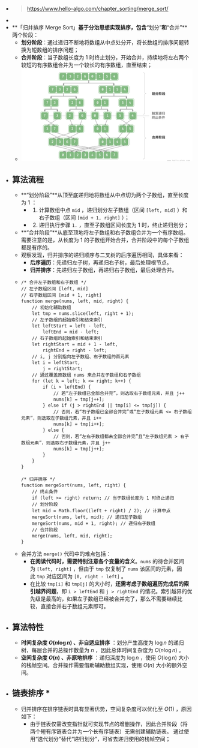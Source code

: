 - > https://www.hello-algo.com/chapter_sorting/merge_sort/
-
- **「归并排序 Merge Sort」**基于分治思想实现排序，包含**“划分”**和**“合并”**两个阶段：
	- **划分阶段**：通过递归不断地将数组从中点处分开，将长数组的排序问题转换为短数组的排序问题；
	- **合并阶段**：当子数组长度为 1 时终止划分，开始合并，持续地将左右两个较短的有序数组合并为一个较长的有序数组，直至结束；
	- ![image.png](../assets/image_1687869604638_0.png)
- ## 算法流程
	- **“划分阶段”**从顶至底递归地将数组从中点切为两个子数组，直至长度为 1 ：
		- 1. 计算数组中点 `mid` ，递归划分左子数组（区间 `[left, mid]` ）和右子数组（区间 `[mid + 1, right]` ）；
		- 2. 递归执行步骤 `1.` ，直至子数组区间长度为 1 时，终止递归划分；
	- **“合并阶段”**从底至顶地将左子数组和右子数组合并为一个有序数组。需要注意的是，从长度为 1 的子数组开始合并，合并阶段中的每个子数组都是有序的。
	- 观察发现，归并排序的递归顺序与二叉树的后序遍历相同，具体来看：
		- **后序遍历**：先递归左子树，再递归右子树，最后处理根节点。
		- **归并排序**：先递归左子数组，再递归右子数组，最后处理合并。
	- ```
	  /* 合并左子数组和右子数组 */
	  // 左子数组区间 [left, mid]
	  // 右子数组区间 [mid + 1, right]
	  function merge(nums, left, mid, right) {
	      // 初始化辅助数组
	      let tmp = nums.slice(left, right + 1);
	      // 左子数组的起始索引和结束索引
	      let leftStart = left - left,
	          leftEnd = mid - left;
	      // 右子数组的起始索引和结束索引
	      let rightStart = mid + 1 - left,
	          rightEnd = right - left;
	      // i, j 分别指向左子数组、右子数组的首元素
	      let i = leftStart,
	          j = rightStart;
	      // 通过覆盖原数组 nums 来合并左子数组和右子数组
	      for (let k = left; k <= right; k++) {
	          if (i > leftEnd) {
	              // 若“左子数组已全部合并完”，则选取右子数组元素，并且 j++
	              nums[k] = tmp[j++];
	          } else if (j > rightEnd || tmp[i] <= tmp[j]) {
	              // 否则，若“右子数组已全部合并完”或“左子数组元素 <= 右子数组元素”，则选取左子数组元素，并且 i++
	              nums[k] = tmp[i++];
	          } else {
	              // 否则，若“左右子数组都未全部合并完”且“左子数组元素 > 右子数组元素”，则选取右子数组元素，并且 j++
	              nums[k] = tmp[j++];
	          }
	      }
	  }
	  
	  /* 归并排序 */
	  function mergeSort(nums, left, right) {
	      // 终止条件
	      if (left >= right) return; // 当子数组长度为 1 时终止递归
	      // 划分阶段
	      let mid = Math.floor((left + right) / 2); // 计算中点
	      mergeSort(nums, left, mid); // 递归左子数组
	      mergeSort(nums, mid + 1, right); // 递归右子数组
	      // 合并阶段
	      merge(nums, left, mid, right);
	  }
	  ```
	- 合并方法 `merge()` 代码中的难点包括：
		- **在阅读代码时，需要特别注意各个变量的含义**。`nums` 的待合并区间为 `[left, right]` ，但由于 `tmp` 仅复制了 `nums` 该区间的元素，因此 `tmp` 对应区间为 `[0, right - left]` 。
		- 在比较 `tmp[i]` 和 `tmp[j]` 的大小时，**还需考虑子数组遍历完成后的索引越界问题**，即 `i > leftEnd` 和 `j > rightEnd` 的情况。索引越界的优先级是最高的，如果左子数组已经被合并完了，那么不需要继续比较，直接合并右子数组元素即可。
- ## 算法特性
	- **时间复杂度 $O(n\log⁡{n})$ 、非自适应排序** ：划分产生高度为 $\log{n}$ 的递归树，每层合并的总操作数量为 $n$ ，因此总体时间复杂度为 $O(n\log{n})$ 。
	- **空间复杂度 $O(n)$ 、非原地排序** ：递归深度为 $\log⁡{n}$ ，使用 $O(\log{n})$ 大小的栈帧空间。合并操作需要借助辅助数组实现，使用 $O(n)$ 大小的额外空间。
- ## 链表排序 *
	- 归并排序在排序链表时具有显著优势，空间复杂度可以优化至 $O(1)$ ，原因如下：
		- 由于链表仅需改变指针就可实现节点的增删操作，因此合并阶段（将两个短有序链表合并为一个长有序链表）无需创建辅助链表。
		  通过使用“迭代划分”替代“递归划分”，可省去递归使用的栈帧空间；